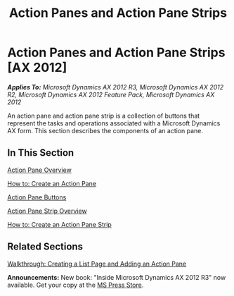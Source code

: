 ﻿---
title: Action Panes and Action Pane Strips
TOCTitle: Action Panes and Action Pane Strips
ms:assetid: b68768bb-61c1-4377-a1b3-b41edd9013a8
ms:mtpsurl: https://msdn.microsoft.com/en-us/library/Gg864005(v=AX.60)
ms:contentKeyID: 35249820
ms.date: 05/18/2015
mtps_version: v=AX.60
---

# Action Panes and Action Pane Strips [AX 2012]


_**Applies To:** Microsoft Dynamics AX 2012 R3, Microsoft Dynamics AX 2012 R2, Microsoft Dynamics AX 2012 Feature Pack, Microsoft Dynamics AX 2012_

An action pane and action pane strip is a collection of buttons that represent the tasks and operations associated with a Microsoft Dynamics AX form. This section describes the components of an action pane.

## In This Section

[Action Pane Overview](action-pane-overview.md)

[How to: Create an Action Pane](how-to-create-an-action-pane.md)

[Action Pane Buttons](action-pane-buttons.md)

[Action Pane Strip Overview](action-pane-strip-overview.md)

[How to: Create an Action Pane Strip](how-to-create-an-action-pane-strip.md)

## Related Sections

[Walkthrough: Creating a List Page and Adding an Action Pane](walkthrough-creating-a-list-page-and-adding-an-action-pane.md)

  
**Announcements:** New book: "Inside Microsoft Dynamics AX 2012 R3" now available. Get your copy at the [MS Press Store](https://www.microsoftpressstore.com/store/inside-microsoft-dynamics-ax-2012-r3-9780735685109).

